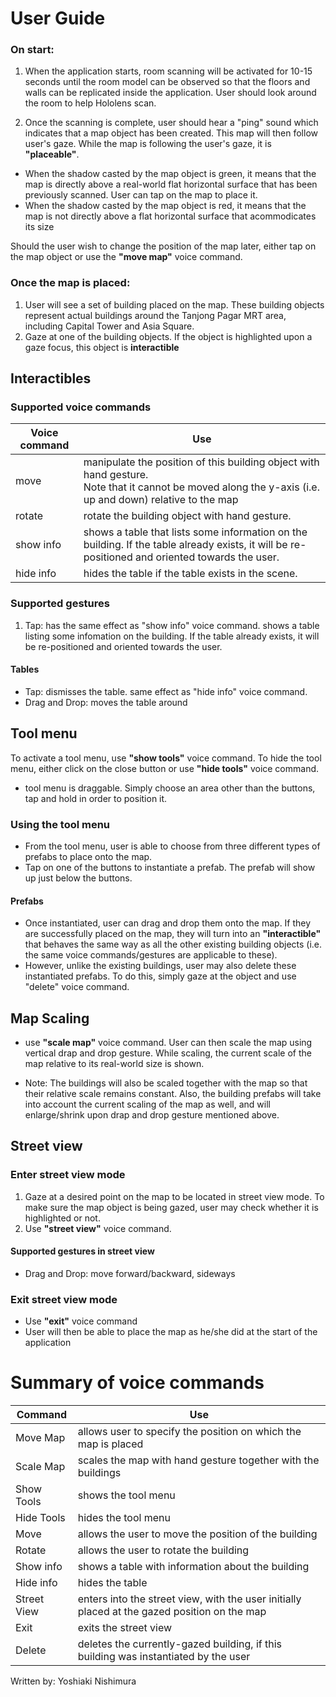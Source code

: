 # User Guide

### On start:
1. When the application starts, room scanning will be activated for 10-15 seconds until the room model can be observed so that the floors
and walls can be replicated inside the application. User should look around the room to help Hololens scan.

2. Once the scanning is complete, user should hear a "ping" sound which indicates that a map object has been created. This map will then follow user's gaze.
While the map is following the user's gaze, it is <b>"placeable"</b>.

  * When the shadow casted by the map object is green, it means that the map is directly above a real-world flat horizontal surface that has been previously scanned. User can tap on the map to place it.
  * When the shadow casted by the map object is red, it means that the map is not directly above a flat horizontal surface that acommodicates its size

Should the user wish to change the position of the map later, either tap on the map object or use the <b>"move map"</b> voice command.
### Once the map is placed:
1. User will see a set of building placed on the map. These building objects represent actual buildings around the Tanjong Pagar MRT area, including Capital Tower and Asia Square.
2. Gaze at one of the building objects. If the object is highlighted upon a gaze focus, this object is <b>interactible</b>

## Interactibles
### Supported voice commands
Voice command | Use
------------ | -------------
move | manipulate the position of this building object with hand gesture. <br>Note that it cannot be moved along the y-axis (i.e. up and down) relative to the map
rotate |  rotate the building object with hand gesture.
show info | shows a table that lists some information on the building. If the table already exists, it will be re-positioned and oriented towards the user.
hide info | hides the table if the table exists in the scene.

### Supported gestures
1. Tap: has the same effect as "show info" voice command. shows a table listing some infomation on the building. If the table already exists, it will be re-positioned and oriented towards the user.

#### Tables
- Tap: dismisses the table. same effect as "hide info" voice command.
- Drag and Drop: moves the table around

## Tool menu
To activate a tool menu, use <b>"show tools"</b> voice command. To hide the tool menu, either click on the close button or use <b>"hide tools"</b> voice command.
- tool menu is draggable. Simply choose an area other than the buttons, tap and hold in order to position it.
### Using the tool menu
- From the tool menu, user is able to choose from three different types of prefabs to place onto the map.
- Tap on one of the buttons to instantiate a prefab. The prefab will show up just below the buttons.

#### Prefabs
- Once instantiated, user can drag and drop them onto the map. If they are successfully placed on the map, they will turn into an <b>"interactible"</b> that behaves the same way as all the other existing building objects (i.e. the same voice commands/gestures are applicable to these).
- However, unlike the existing buildings, user may also delete these instantiated prefabs. To do this, simply gaze at the object and use "delete" voice command.

## Map Scaling
- use <b>"scale map"</b> voice command. User can then scale the map using vertical drap and drop gesture. While scaling, the current scale of the map relative to its real-world size is shown.

* Note: The buildings will also be scaled together with the map so that their relative scale remains constant. Also, the building prefabs will take into account the current scaling of the map as well, and will enlarge/shrink upon drap and drop gesture mentioned above.

## Street view
### Enter street view mode
1. Gaze at a desired point on the map to be located in street view mode. To make sure the map object is being gazed, user may check whether it is highlighted or not.
2. Use <b>"street view"</b> voice command.

#### Supported gestures in street view
- Drag and Drop: move forward/backward, sideways

### Exit street view mode
- Use <b>"exit"</b> voice command
- User will then be able to place the map as he/she did at the start of the application

# Summary of voice commands

Command | Use
------------ | -------------
Move Map | allows user to specify the position on which the map is placed
Scale Map | scales the map with hand gesture together with the buildings
Show Tools | shows the tool menu
Hide Tools | hides the tool menu
Move | allows the user to move the position of the building
Rotate | allows the user to rotate the building
Show info | shows a table with information about the building
Hide info | hides the table
Street View | enters into the street view, with the user initially placed at the gazed position on the map
Exit | exits the street view
Delete | deletes the currently-gazed building, if this building was instantiated by the user

Written by:
Yoshiaki Nishimura
